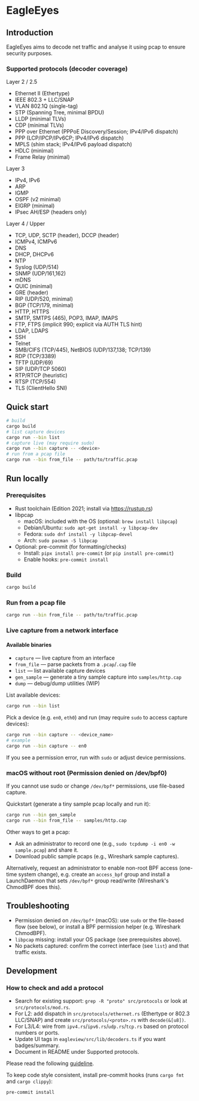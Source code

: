 # EagleEyes

## Introduction

EagleEyes aims to decode net traffic and analyse it using pcap to ensure security purposes.

### Supported protocols (decoder coverage)
Layer 2 / 2.5
- Ethernet II (Ethertype)
- IEEE 802.3 + LLC/SNAP
- VLAN 802.1Q (single-tag)
- STP (Spanning Tree, minimal BPDU)
- LLDP (minimal TLVs)
- CDP (minimal TLVs)
- PPP over Ethernet (PPPoE Discovery/Session; IPv4/IPv6 dispatch)
- PPP (LCP/IPCP/IPv6CP; IPv4/IPv6 dispatch)
- MPLS (shim stack; IPv4/IPv6 payload dispatch)
- HDLC (minimal)
- Frame Relay (minimal)

Layer 3
- IPv4, IPv6
- ARP
- IGMP
- OSPF (v2 minimal)
- EIGRP (minimal)
- IPsec AH/ESP (headers only)

Layer 4 / Upper
- TCP, UDP, SCTP (header), DCCP (header)
- ICMPv4, ICMPv6
- DNS
- DHCP, DHCPv6
- NTP
- Syslog (UDP/514)
- SNMP (UDP/161,162)
- mDNS
- QUIC (minimal)
- GRE (header)
- RIP (UDP/520, minimal)
- BGP (TCP/179, minimal)
- HTTP, HTTPS
- SMTP, SMTPS (465), POP3, IMAP, IMAPS
- FTP, FTPS (implicit 990; explicit via AUTH TLS hint)
- LDAP, LDAPS
- SSH
- Telnet
- SMB/CIFS (TCP/445), NetBIOS (UDP/137,138; TCP/139)
- RDP (TCP/3389)
- TFTP (UDP/69)
- SIP (UDP/TCP 5060)
- RTP/RTCP (heuristic)
- RTSP (TCP/554)
- TLS (ClientHello SNI)

## Quick start

```sh
# build
cargo build
# list capture devices
cargo run --bin list
# capture live (may require sudo)
cargo run --bin capture -- <device>
# run from a pcap file
cargo run --bin from_file -- path/to/traffic.pcap
```

## Run locally

### Prerequisites

- Rust toolchain (Edition 2021; install via https://rustup.rs)
- libpcap
  - macOS: included with the OS (optional: `brew install libpcap`)
  - Debian/Ubuntu: `sudo apt-get install -y libpcap-dev`
  - Fedora: `sudo dnf install -y libpcap-devel`
  - Arch: `sudo pacman -S libpcap`
- Optional: pre-commit (for formatting/checks)
  - Install: `pipx install pre-commit` (or `pip install pre-commit`)
  - Enable hooks: `pre-commit install`

### Build

```sh
cargo build
```

### Run from a pcap file

```sh
cargo run --bin from_file -- path/to/traffic.pcap
```

### Live capture from a network interface

#### Available binaries
- `capture` — live capture from an interface
- `from_file` — parse packets from a `.pcap`/`.cap` file
- `list` — list available capture devices
- `gen_sample` — generate a tiny sample capture into `samples/http.cap`
- `dump` — debug/dump utilities (WIP)

List available devices:

```sh
cargo run --bin list
```

Pick a device (e.g. `en0`, `eth0`) and run (may require `sudo` to access capture devices):

```sh
cargo run --bin capture -- <device_name>
# example
cargo run --bin capture -- en0
```

If you see a permission error, run with `sudo` or adjust device permissions.

### macOS without root (Permission denied on /dev/bpf0)

If you cannot use sudo or change `/dev/bpf*` permissions, use file-based capture.

Quickstart (generate a tiny sample pcap locally and run it):

```sh
cargo run --bin gen_sample
cargo run --bin from_file -- samples/http.cap
```

Other ways to get a pcap:
- Ask an administrator to record one (e.g., `sudo tcpdump -i en0 -w sample.pcap`) and share it.
- Download public sample pcaps (e.g., Wireshark sample captures).

Alternatively, request an administrator to enable non-root BPF access (one-time system change), e.g. create an `access_bpf` group and install a LaunchDaemon that sets `/dev/bpf*` group read/write (Wireshark's ChmodBPF does this).

## Troubleshooting
- Permission denied on `/dev/bpf*` (macOS): use `sudo` or the file-based flow (see below), or install a BPF permission helper (e.g. Wireshark ChmodBPF).
- `libpcap` missing: install your OS package (see prerequisites above).
- No packets captured: confirm the correct interface (see `list`) and that traffic exists.

## Development

### How to check and add a protocol
- Search for existing support: `grep -R "proto" src/protocols` or look at `src/protocols/mod.rs`.
- For L2: add dispatch in `src/protocols/ethernet.rs` (Ethertype or 802.3 LLC/SNAP) and create `src/protocols/<proto>.rs` with `decode(&[u8])`.
- For L3/L4: wire from `ipv4.rs`/`ipv6.rs`/`udp.rs`/`tcp.rs` based on protocol numbers or ports.
- Update UI tags in `eagleview/src/lib/decoders.ts` if you want badges/summary.
- Document in README under Supported protocols.

Please read the following [guideline](doc/guideline.md).

To keep code style consistent, install pre-commit hooks (runs `cargo fmt` and `cargo clippy`):

```sh
pre-commit install
```
